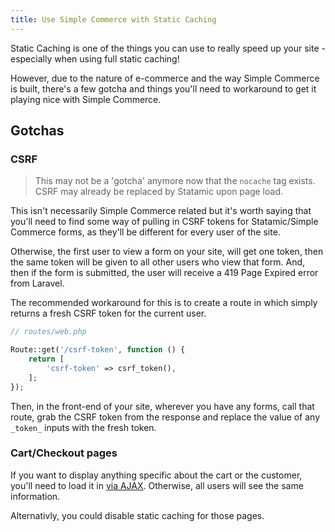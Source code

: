 ```yaml
---
title: Use Simple Commerce with Static Caching
---
```


Static Caching is one of the things you can use to really speed up your site - especially when using full static caching!

However, due to the nature of e-commerce and the way Simple Commerce is built, there's a few gotcha and things you'll need to workaround to get it playing nice with Simple Commerce.

## Gotchas

### CSRF

> This may not be a 'gotcha' anymore now that the `nocache` tag exists. CSRF may already be replaced by Statamic upon page load.

This isn't necessarily Simple Commerce related but it's worth saying that you'll need to find some way of pulling in CSRF tokens for Statamic/Simple Commerce forms, as they'll be different for every user of the site.

Otherwise, the first user to view a form on your site, will get one token, then the same token will be given to all other users who view that form. And, then if the form is submitted, the user will receive a 419 Page Expired error from Laravel.

The recommended workaround for this is to create a route in which simply returns a fresh CSRF token for the current user.

```php
// routes/web.php

Route::get('/csrf-token', function () {
    return [
        'csrf-token' => csrf_token(),
    ];
});
```

Then, in the front-end of your site, wherever you have any forms, call that route, grab the CSRF token from the response and replace the value of any `_token_` inputs with the fresh token.

### Cart/Checkout pages

If you want to display anything specific about the cart or the customer, you'll need to load it in [via AJAX](/kb-articles/ajax). Otherwise, all users will see the same information.

Alternativly, you could disable static caching for those pages.

